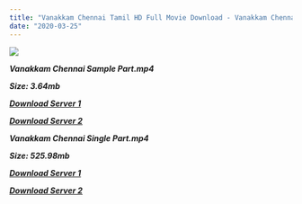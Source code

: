 ```yaml
---
title: "Vanakkam Chennai Tamil HD Full Movie Download - Vanakkam Chennai Tamil HD Movie Download"
date: "2020-03-25"
---
```


![](https://images.moviebuff.com/e22e397c-52a1-48c7-81bf-fe079bf31037?w=1000)

**_Vanakkam Chennai Sample Part.mp4_**

**_Size: 3.64mb_**

**_[Download Server 1](http://dl2.tamilsrcg.xyz/load/2013/Vanakkam{8713b6b5f6e59cdcf244c33a3a7a492372c7347c9d869ddefa7d70dd3612d3d9}20Chennai_/Vanakkam{8713b6b5f6e59cdcf244c33a3a7a492372c7347c9d869ddefa7d70dd3612d3d9}20Chennai{8713b6b5f6e59cdcf244c33a3a7a492372c7347c9d869ddefa7d70dd3612d3d9}20(2013){8713b6b5f6e59cdcf244c33a3a7a492372c7347c9d869ddefa7d70dd3612d3d9}20Bluray{8713b6b5f6e59cdcf244c33a3a7a492372c7347c9d869ddefa7d70dd3612d3d9}20Sample{8713b6b5f6e59cdcf244c33a3a7a492372c7347c9d869ddefa7d70dd3612d3d9}20HD.mp4)_**

**_[Download Server 2](http://dl2.tamilsrcg.xyz/load/2013/Vanakkam{8713b6b5f6e59cdcf244c33a3a7a492372c7347c9d869ddefa7d70dd3612d3d9}20Chennai_/Vanakkam{8713b6b5f6e59cdcf244c33a3a7a492372c7347c9d869ddefa7d70dd3612d3d9}20Chennai{8713b6b5f6e59cdcf244c33a3a7a492372c7347c9d869ddefa7d70dd3612d3d9}20(2013){8713b6b5f6e59cdcf244c33a3a7a492372c7347c9d869ddefa7d70dd3612d3d9}20Bluray{8713b6b5f6e59cdcf244c33a3a7a492372c7347c9d869ddefa7d70dd3612d3d9}20Sample{8713b6b5f6e59cdcf244c33a3a7a492372c7347c9d869ddefa7d70dd3612d3d9}20HD.mp4)_**

**_Vanakkam Chennai Single Part.mp4_**

**_Size: 525.98mb_**

**_[Download Server 1](http://dl2.tamilsrcg.xyz/load/2013/Vanakkam{8713b6b5f6e59cdcf244c33a3a7a492372c7347c9d869ddefa7d70dd3612d3d9}20Chennai_/Vanakkam{8713b6b5f6e59cdcf244c33a3a7a492372c7347c9d869ddefa7d70dd3612d3d9}20Chennai{8713b6b5f6e59cdcf244c33a3a7a492372c7347c9d869ddefa7d70dd3612d3d9}20(2013){8713b6b5f6e59cdcf244c33a3a7a492372c7347c9d869ddefa7d70dd3612d3d9}20Bluray{8713b6b5f6e59cdcf244c33a3a7a492372c7347c9d869ddefa7d70dd3612d3d9}20HD.mp4)_**

**_[Download Server 2](http://dl2.tamilsrcg.xyz/load/2013/Vanakkam{8713b6b5f6e59cdcf244c33a3a7a492372c7347c9d869ddefa7d70dd3612d3d9}20Chennai_/Vanakkam{8713b6b5f6e59cdcf244c33a3a7a492372c7347c9d869ddefa7d70dd3612d3d9}20Chennai{8713b6b5f6e59cdcf244c33a3a7a492372c7347c9d869ddefa7d70dd3612d3d9}20(2013){8713b6b5f6e59cdcf244c33a3a7a492372c7347c9d869ddefa7d70dd3612d3d9}20Bluray{8713b6b5f6e59cdcf244c33a3a7a492372c7347c9d869ddefa7d70dd3612d3d9}20HD.mp4)_**
